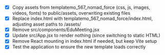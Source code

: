 - [x] Copy assets from templatemo_567_nomad_force (css, js, images, videos, fonts) to public/assets, overwriting existing files
- [x] Replace index.html with templatemo_567_nomad_force/index.html, adjusting asset paths to /assets/
- [x] Remove src/components/EduMeeting.jsx
- [x] Update src/App.jsx to render nothing (since switching to static HTML)
- [x] Remove React mounting in index.html if needed, but keep Vite setup
- [x] Test the application to ensure the new template loads correctly
